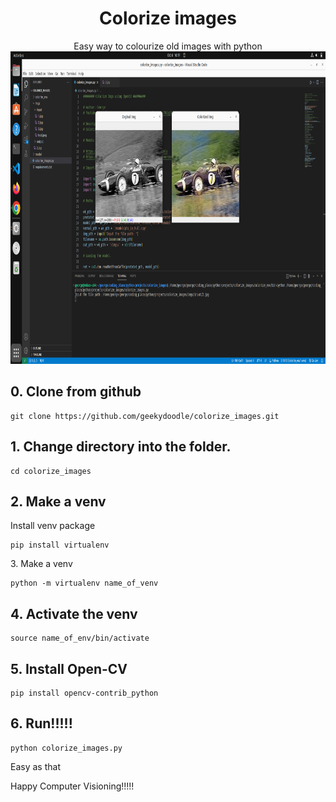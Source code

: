 <div align='center'><h1>Colorize images</h1></div>
<div align='center'>Easy way to colourize old images with python</div>

<div align="center"><img src="https://github.com/geekydoodle/colorize_images/blob/main/file/thumbnail.png" width="800" height="500"></div>

<h2>0. Clone from github</h2>

```
git clone https://github.com/geekydoodle/colorize_images.git
```

<h2>1. Change directory into the folder.</h2>

```
cd colorize_images
```

<h2>2. Make a venv</h2>

<p>Install venv package</p>
  
```
pip install virtualenv
```

<p>3. Make a venv</p>

```
python -m virtualenv name_of_venv
```

<h2>4. Activate the venv</h2>

```
source name_of_env/bin/activate
```

<h2>5. Install Open-CV</h2>

```
pip install opencv-contrib_python
```
<h2>6. Run!!!!!</h2>

```
python colorize_images.py
```

<p>Easy as that</p>

<p>Happy Computer Visioning!!!!!</p>
